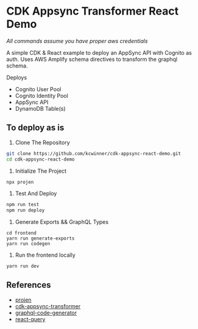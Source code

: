 # CDK Appsync Transformer React Demo

*All commands assume you have proper aws credentials*

A simple CDK & React example to deploy an AppSync API with Cognito as auth. Uses AWS Amplify schema directives to transform the graphql schema.

Deploys
* Cognito User Pool
* Cognito Identity Pool
* AppSync API
* DynamoDB Table(s)

## To deploy as is

1. Clone The Repository
```bash
git clone https://github.com/kcwinner/cdk-appsync-react-demo.git
cd cdk-appsync-react-demo
```

1. Initialize The Project
```bash
npx projen
```

1. Test And Deploy
```bash
npm run test
npm run deploy
```

1. Generate Exports && GraphQL Types
```
cd frontend
yarn run generate-exports
yarn run codegen
```

1. Run the frontend locally
```bash
yarn run dev
```

## References

* [projen](https://github.com/projen/projen)
* [cdk-appsync-transformer](https://github.com/kcwinner/cdk-appsync-transformer)
* [graphql-code-generator](https://graphql-code-generator.com/)
* [react-query](https://github.com/tannerlinsley/react-query)
